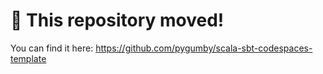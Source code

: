 # 🚨 This repository moved!

You can find it here: https://github.com/pygumby/scala-sbt-codespaces-template
